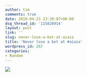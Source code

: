```yaml
---
author: tim
comments: true
date: 2010-04-23 13:38:07+00:00
dsq_thread_id: '115828914'
layout: post
link: ''
slug: never-lose-a-bet-at-aiaio
title: 'Never lose a bet at #aiaio'
wordpress_id: 267
categories:
- Random
---
```


![](http://timbroder.com/wp-content/uploads/2010/04/wpid-2010-04-21-14.15.53.jpg)  
